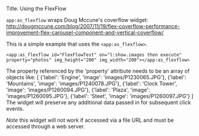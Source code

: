 Title: Using the FlexFlow

`app:as_flexflow` wraps Doug Mccune's coverflow widget: http://dougmccune.com/blog/2007/11/19/flex-coverflow-performance-improvement-flex-carousel-component-and-vertical-coverflow/

This is a simple example that uses the `<app:as_flexflow>`.
	
	<app:as_flexflow id="FlexFlowTest" on="l:show.images then execute" property="photos" img_height="200" img_width="200"></app:as_flexflow>
	
The property referenced by the 'property' attribute needs to be an array of objects like:
[
    {'label': 'Engine', 'image': 'images/P1230065.JPG'},
    {'label': 'Mountains', 'image': 'images/P1240078.JPG'},
    {'label': 'Clock Tower', 'image': 'images/P1260094.JPG'},
    {'label': 'Plaza', 'image': 'images/P1260095.JPG'},
    {'label': 'Steet', 'image': 'images/P1260097.JPG'}
]
The widget will preserve any additional data passed in for subsequent click events. 
	
*Note* this widget will not work if accessed via a file URL and must be accessed through a web server.  
